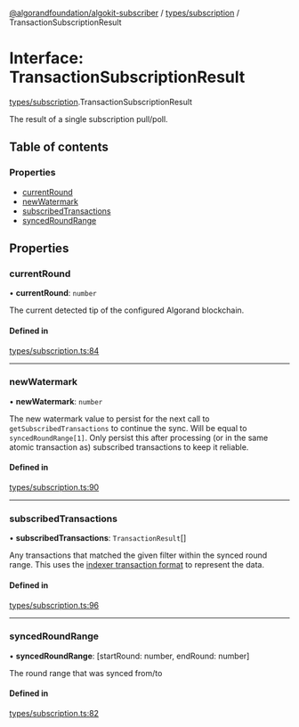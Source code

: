 [@algorandfoundation/algokit-subscriber](../README.md) / [types/subscription](../modules/types_subscription.md) / TransactionSubscriptionResult

# Interface: TransactionSubscriptionResult

[types/subscription](../modules/types_subscription.md).TransactionSubscriptionResult

The result of a single subscription pull/poll.

## Table of contents

### Properties

- [currentRound](types_subscription.TransactionSubscriptionResult.md#currentround)
- [newWatermark](types_subscription.TransactionSubscriptionResult.md#newwatermark)
- [subscribedTransactions](types_subscription.TransactionSubscriptionResult.md#subscribedtransactions)
- [syncedRoundRange](types_subscription.TransactionSubscriptionResult.md#syncedroundrange)

## Properties

### currentRound

• **currentRound**: `number`

The current detected tip of the configured Algorand blockchain.

#### Defined in

[types/subscription.ts:84](https://github.com/algorandfoundation/algokit-subscriber-ts/blob/main/src/types/subscription.ts#L84)

___

### newWatermark

• **newWatermark**: `number`

The new watermark value to persist for the next call to
`getSubscribedTransactions` to continue the sync.
Will be equal to `syncedRoundRange[1]`. Only persist this
after processing (or in the same atomic transaction as)
subscribed transactions to keep it reliable.

#### Defined in

[types/subscription.ts:90](https://github.com/algorandfoundation/algokit-subscriber-ts/blob/main/src/types/subscription.ts#L90)

___

### subscribedTransactions

• **subscribedTransactions**: `TransactionResult`[]

Any transactions that matched the given filter within
the synced round range. This uses the [indexer transaction
format](https://developer.algorand.org/docs/rest-apis/indexer/#transaction)
to represent the data.

#### Defined in

[types/subscription.ts:96](https://github.com/algorandfoundation/algokit-subscriber-ts/blob/main/src/types/subscription.ts#L96)

___

### syncedRoundRange

• **syncedRoundRange**: [startRound: number, endRound: number]

The round range that was synced from/to

#### Defined in

[types/subscription.ts:82](https://github.com/algorandfoundation/algokit-subscriber-ts/blob/main/src/types/subscription.ts#L82)

